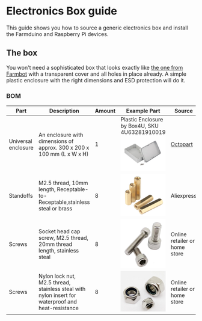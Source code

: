 # Electronics Box guide
This guide shows you how to source a generic electronics box and install the Farmduino and Raspberry Pi devices.

## The box
You won't need a sophisticated box that looks exactly like [the one from Farmbot](https://genesis.farm.bot/v1.6/bom/electronics-and-wiring/electronics-box#) with a transparent cover and all holes in place already. A simple plastic enclosure with the right dimensions and ESD protection will do it.

### BOM
|Part|Description|Amount|Example Part|Source|
|-|-|-|-|-|
|Universal enclosure|An enclosure with dimensions of approx. 300 x 200 x 100 mm (L x W x H)|1|Plastic Enclosure by Box4U, SKU 4U63281910019<br/>![box](/guides/electronics-box/box.jpg)|[Octopart](https://octopart.com/search?q=4U63281910019)|
|Standoffs|M2.5 thread, 10mm length, Receptable-to-Receptable,stainless steal or brass|8|![standoff](/guides/electronics-box/standoff.jpg)|Aliexpress|
|Screws|Socket head cap screw, M2.5 thread, 20mm thread length, stainless steal|8|![screw](/guides/electronics-box/screw.jpg)|Online retailer or home store|
|Screws|Nylon lock nut, M2.5 thread, stainless steal with nylon insert for waterproof and heat-resistance|8|![locknut](/guides/electronics-box/locknut.jpg)|Online retailer or home store|